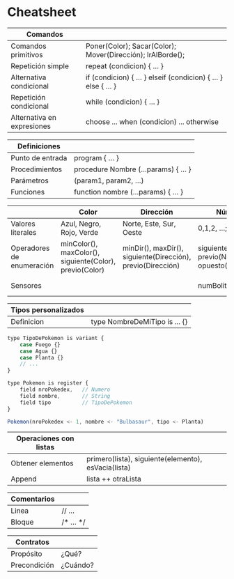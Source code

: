 # Cheatsheet

| Comandos |  |
| --- | --- |
| Comandos primitivos | Poner(Color); Sacar(Color); Mover(Dirección); IrAlBorde(); |
| Repetición simple | repeat (condicion) { … } |
| Alternativa condicional | if (condicion) { … } elseif (condicion) { … } else { … } |
| Repetición condicional | while (condicion) { … } |
| Alternativa en expresiones | choose ... when (condicion) ... otherwise |

| Definiciones |  |
| --- | --- |
| Punto de entrada | program { … } |
| Procedimientos | procedure Nombre (…params) { … } |
| Parámetros | (param1, param2, …) |
| Funciones | function nombre (…params) { … } |

|  | Color | Dirección | Número | Booleano |
| --- | --- | --- | --- | --- |
| Valores literales | Azul, Negro, Rojo, Verde | Norte, Este, Sur, Oeste | 0,1,2, …; -1,-2, … | true, false |
| Operadores de enumeración | minColor(), maxColor(), siguiente(Color), previo(Color) | minDir(), maxDir(), siguiente(Dirección), previo(Dirección) | siguiente(Número), previo(Número), opuesto(Número) | minBool(), maxBool(), previo(Número), opuesto(Número) |
| Sensores |  |  | numBolitas(Color) | hayBolitas(Color), puedeMover(Dir) |

| Tipos personalizados | |
| --- | --- |
| Definicion | type NombreDeMiTipo is ... {} |`

```js
type TipoDePokemon is variant {
    case Fuego {}
    case Agua {}
    case Planta {}
    // ...
}

type Pokemon is register {
    field nroPokedex,   // Numero
    field nombre,       // String
    field tipo          // TipoDePokemon
}

Pokemon(nroPokedex <- 1, nombre <- "Bulbasaur", tipo <- Planta)
```

| Operaciones con listas | |
| --- | --- |
| Obtener elementos | primero(lista), siguiente(elemento), esVacia(lista) |
| Append | lista ++ otraLista |

| Comentarios |  |
| --- | --- |
| Linea | // … |
| Bloque | /* … */ |

| Contratos |  |
| --- | --- |
| Propósito | ¿Qué? |
| Precondición | ¿Cuándo? |
